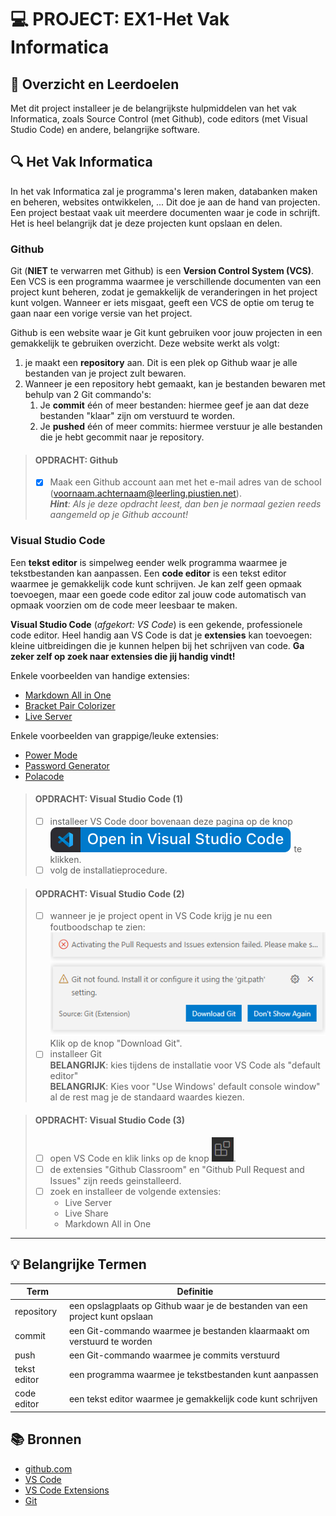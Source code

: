 # 💻 PROJECT: EX1-Het Vak Informatica

## 🥅 Overzicht en Leerdoelen

Met dit project installeer je de belangrijkste hulpmiddelen van het vak Informatica, zoals Source Control (met Github), code editors (met Visual Studio Code) en andere, belangrijke software.

## 🔍 Het Vak Informatica

In het vak Informatica zal je programma's leren maken, databanken maken en beheren, websites ontwikkelen, ... Dit doe je aan de hand van projecten. Een project bestaat vaak uit meerdere documenten waar je code in schrijft. Het is heel belangrijk dat je deze projecten kunt opslaan en delen.

### Github

Git (**NIET** te verwarren met Github) is een **Version Control System (VCS)**. Een VCS is een programma waarmee je verschillende documenten van een project kunt beheren, zodat je gemakkelijk de veranderingen in het project kunt volgen. Wanneer er iets misgaat, geeft een VCS de optie om terug te gaan naar een vorige versie van het project. 

Github is een website waar je Git kunt gebruiken voor jouw projecten in een gemakkelijk te gebruiken overzicht. Deze website werkt als volgt:

 1. je maakt een **repository** aan. Dit is een plek op Github waar je alle bestanden van je project zult bewaren. 
 2. Wanneer je een repository hebt gemaakt, kan je bestanden bewaren met behulp van 2 Git commando's:
    1. Je **commit** één of meer bestanden: hiermee geef je aan dat deze bestanden "klaar" zijn om verstuurd te worden.
    2. Je **pushed** één of meer commits: hiermee verstuur je alle bestanden die je hebt gecommit naar je repository.

> #### OPDRACHT: Github
>
> - [X] Maak een Github account aan met het e-mail adres van de school (voornaam.achternaam@leerling.piustien.net).\
>       ***Hint**: Als je deze opdracht leest, dan ben je normaal gezien reeds aangemeld op je Github account!*

### Visual Studio Code

Een **tekst editor** is simpelweg eender welk programma waarmee je tekstbestanden kan aanpassen. Een **code editor** is een tekst editor waarmee je gemakkelijk code kunt schrijven. Je kan zelf geen opmaak toevoegen, maar een goede code editor zal jouw code automatisch van opmaak voorzien om de code meer leesbaar te maken.

**Visual Studio Code** (*afgekort: VS Code*) is een gekende, professionele code editor. Heel handig aan VS Code is dat je **extensies** kan toevoegen: kleine uitbreidingen die je kunnen helpen bij het schrijven van code. **Ga zeker zelf op zoek naar extensies die jij handig vindt!**

Enkele voorbeelden van handige extensies:
 - [Markdown All in One](https://marketplace.visualstudio.com/items?itemName=yzhang.markdown-all-in-one)
 - [Bracket Pair Colorizer](https://marketplace.visualstudio.com/items?itemName=CoenraadS.bracket-pair-colorizer)
 - [Live Server](https://marketplace.visualstudio.com/items?itemName=ritwickdey.LiveServer)

Enkele voorbeelden van grappige/leuke extensies:
 - [Power Mode](https://marketplace.visualstudio.com/items?itemName=hoovercj.vscode-power-mode)
 - [Password Generator](https://marketplace.visualstudio.com/items?itemName=ftonato.password-generator)
 - [Polacode](https://marketplace.visualstudio.com/items?itemName=pnp.polacode)

> #### OPDRACHT: Visual Studio Code (1)
>
> - [ ] installeer VS Code door bovenaan deze pagina op de knop ![open in vscode](open-in-vscode.svg) te klikken.
> - [ ] volg de installatieprocedure.

> #### OPDRACHT: Visual Studio Code (2)
> - [ ] wanneer je je project opent in VS Code krijg je nu een foutboodschap te zien:\
>       ![download git](download-git.png)\
>       Klik op de knop "Download Git".
> - [ ] installeer Git\
>       **BELANGRIJK**: kies tijdens de installatie voor VS Code als "default editor"\
>       **BELANGRIJK**: Kies voor "Use Windows' default console window"\
>       al de rest mag je de standaard waardes kiezen.

> #### OPDRACHT: Visual Studio Code (3)
>
> - [ ] open VS Code en klik links op de knop ![extensions](extensions.png).
> - [ ] de extensies "Github Classroom" en "Github Pull Request and Issues" zijn reeds geinstalleerd.
> - [ ] zoek en installeer de volgende extensies:
>   - Live Server
>   - Live Share
>   - Markdown All in One

---

## 💡 Belangrijke Termen

| Term         | Definitie                                                                    |
| ------------ | ---------------------------------------------------------------------------- |
| repository   | een opslagplaats op Github waar je de bestanden van een project kunt opslaan |
| commit       | een Git-commando waarmee je bestanden klaarmaakt om verstuurd te worden      |
| push         | een Git-commando waarmee je commits verstuurd                                |
| tekst editor | een programma waarmee je tekstbestanden kunt aanpassen                       |
| code editor  | een tekst editor waarmee je gemakkelijk code kunt schrijven                  |


## 📚 Bronnen

 - [github.com](https://github.com/)
 - [VS Code](https://code.visualstudio.com/download)
 - [VS Code Extensions](https://marketplace.visualstudio.com/VSCode)
 - [Git](https://git-scm.com/downloads)
